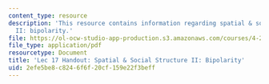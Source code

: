 ```yaml
---
content_type: resource
description: 'This resource contains information regarding spatial & social structure
  II: bipolarity.'
file: https://ol-ocw-studio-app-production.s3.amazonaws.com/courses/4-241j-theory-of-city-form-spring-2013/2efe5be8c8246f6f20cf159e22f3beff_MIT4_241JS13_handout17.pdf
file_type: application/pdf
resourcetype: Document
title: 'Lec 17 Handout: Spatial & Social Structure II: Bipolarity'
uid: 2efe5be8-c824-6f6f-20cf-159e22f3beff
---
```

